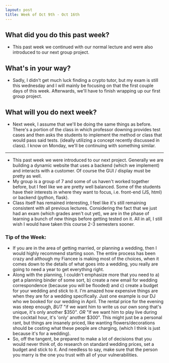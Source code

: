 ```yaml
---
layout: post
title: Week of Oct 9th - Oct 16th 
---
```


## What did you do this past week?
 - This past week we continued with our normal lecture and were also introduced to our next group project. 

## What's in your way?

 - Sadly, I didn't get much luck finding a crypto tutor, but my exam is still this wednesday and I will mainly be focusing on that the first couple days of this week. Afterwards, we'll have to finish wrapping up our first group project.  

## What will you do next week?

 - Next week, I assume that we'll be doing the same things as before. There's a portion of the class in which professor downing provides test cases and then asks the students to implement the method or class that would pass said tests. (ideally utilizing a concept recently discussed in class). I know on Monday, we'll be continuing with something similar. 

---
 - This past week we were introduced to our next project. Generally we are building a dynamic website that uses a backend (which we implement) and interacts with a customer. Of course the GUI / display must be pretty as well. 
 - My group is a group of 7 and some of us haven't worked together before, but I feel like we are pretty well balanced. Some of the students have their interests in where they want to focus, i.e. front-end (JS, html) or backend (python, flask). 
 - Class itself has remained interesting, I feel like it's still remaining consistent with all previous lectures. Considering the fact that we just had an exam (which grades aren't out yet), we are in the phase of learning a bunch of new things before getting tested on it. All in all, I still wish I would have taken this course 2-3 semesters sooner. 

### Tip of the Week: 
 - If you are in the area of getting married, or planning a wedding, then I would highly recommend starting soon. The entire process has been crazy and although my Fiancee is making most of the choices, when it comes down to the details of what goes into a wedding, you really are going to need a year to get everything right. 
 - Along with the planning, I couldn't emphasize more that you need to a) get a planning binder of some sort, b) create a new email for wedding correspondence (because you will be flooded) and c) create a budget for your wedding and stick to it. I'm amazed how expensive things are when they are for a wedding specifically. Just one example is our DJ who we booked for our wedding in April. The rental price for the evening was steep enough, *BUT* "if we want him to write us our own song that's unique, it's only another $350". *OR* "If we want him to play live during the cocktail hour, it's 'only' another $300". This might just be a personal rant, but things are insanely priced, like wanting flowers/decorations should be costing what these people are charging, (which I think is just because it's for a wedding). 
 - So, off the tangent, be prepared to make a lot of decisions that you would never think of, do research on standard wedding prices, set a budget and stick to it. And needless to say, make sure that the person you marry is the one you trust with all of your vulnerabilities. 
